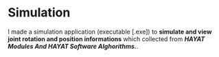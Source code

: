 # Simulation

I made a simulation application (executable [.exe]) to **simulate and view joint rotation and position informations** which collected from ***HAYAT Modules And HAYAT Software Alghorithms.***.